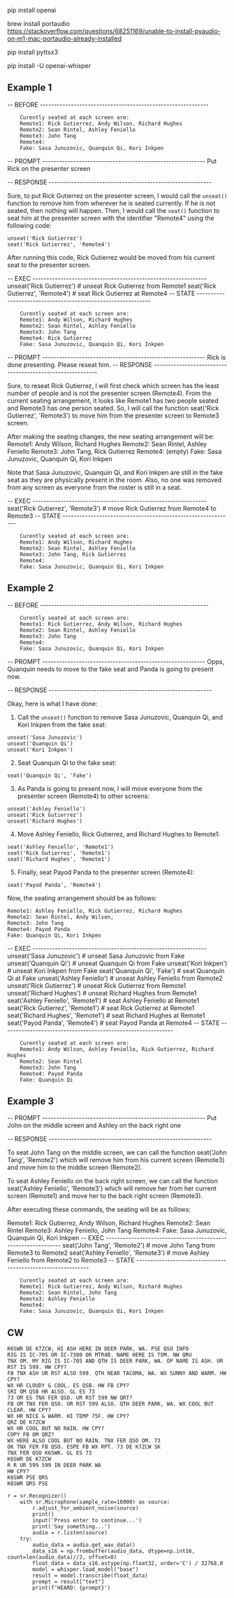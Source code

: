 pip install openai

brew install portaudio
https://stackoverflow.com/questions/68251169/unable-to-install-pyaudio-on-m1-mac-portaudio-already-installed

pip install pyttsx3

pip install -U openai-whisper

## Example 1

-- BEFORE ------------------------------------------------------------

        Curently seated at each screen are:
        Remote1: Rick Gutierrez, Andy Wilson, Richard Hughes
        Remote2: Sean Rintel, Ashley Feniello
        Remote3: John Tang
        Remote4: 
        Fake: Sasa Junuzovic, Quanquin Qi, Kori Inkpen
    
-- PROMPT ----------------------------------------------------------
Put Rick on the presenter screen

-- RESPONSE ----------------------------------------------------------

Sure, to put Rick Gutierrez on the presenter screen, I would call the `unseat()` function to remove him from wherever he is seated currently. If he is not seated, then nothing will happen. Then, I would call the `seat()` function to seat him at the presenter screen with the identifier "Remote4" using the following code:

```
unseat('Rick Gutierrez')
seat('Rick Gutierrez', 'Remote4')
```

After running this code, Rick Gutierrez would be moved from his current seat to the presenter screen.

-- EXEC --------------------------------------------------------------
unseat('Rick Gutierrez') # unseat Rick Gutierrez from Remote1
seat('Rick Gutierrez', 'Remote4') # seat Rick Gutierrez at Remote4
-- STATE -------------------------------------------------------------

        Curently seated at each screen are:
        Remote1: Andy Wilson, Richard Hughes
        Remote2: Sean Rintel, Ashley Feniello
        Remote3: John Tang
        Remote4: Rick Gutierrez
        Fake: Sasa Junuzovic, Quanquin Qi, Kori Inkpen
    
-- PROMPT ----------------------------------------------------------
Rick is done presenting. Please reseat him.
-- RESPONSE ----------------------------------------------------------

Sure, to reseat Rick Gutierrez, I will first check which screen has the least number of people and is not the presenter screen (Remote4). From the current seating arrangement, it looks like Remote1 has two people seated and Remote3 has one person seated. So, I will call the function seat('Rick Gutierrez', 'Remote3') to move him from the presenter screen to Remote3 screen.

After making the seating changes, the new seating arrangement will be:
        Remote1: Andy Wilson, Richard Hughes
        Remote2: Sean Rintel, Ashley Feniello
        Remote3: John Tang, Rick Gutierrez
        Remote4: (empty)
        Fake: Sasa Junuzovic, Quanquin Qi, Kori Inkpen

Note that Sasa Junuzovic, Quanquin Qi, and Kori Inkpen are still in the fake seat as they are physically present in the room. Also, no one was removed from any screen as everyone from the roster is still in a seat.

-- EXEC --------------------------------------------------------------
seat('Rick Gutierrez', 'Remote3') # move Rick Gutierrez from Remote4 to Remote3
-- STATE -------------------------------------------------------------

        Curently seated at each screen are:
        Remote1: Andy Wilson, Richard Hughes
        Remote2: Sean Rintel, Ashley Feniello
        Remote3: John Tang, Rick Gutierrez
        Remote4: 
        Fake: Sasa Junuzovic, Quanquin Qi, Kori Inkpen

## Example 2

-- BEFORE ------------------------------------------------------------

        Curently seated at each screen are:
        Remote1: Rick Gutierrez, Andy Wilson, Richard Hughes
        Remote2: Sean Rintel, Ashley Feniello
        Remote3: John Tang
        Remote4: 
        Fake: Sasa Junuzovic, Quanquin Qi, Kori Inkpen
    
-- PROMPT ----------------------------------------------------------
Opps, Quanquin needs to move to the fake seat and Panda is going to present now.

-- RESPONSE ----------------------------------------------------------


Okay, here is what I have done:

1. Call the `unseat()` function to remove Sasa Junuzovic, Quanquin Qi, and Kori Inkpen from the fake seat:
```
unseat('Sasa Junuzovic')
unseat('Quanquin Qi')
unseat('Kori Inkpen')
```

2. Seat Quanquin Qi to the fake seat:
```
seat('Quanquin Qi', 'Fake')
```

3. As Panda is going to present now, I will move everyone from the presenter screen (Remote4) to other screens:
```
unseat('Ashley Feniello')
unseat('Rick Gutierrez')
unseat('Richard Hughes')
```

4. Move Ashley Feniello, Rick Gutierrez, and Richard Hughes to Remote1:
```
seat('Ashley Feniello', 'Remote1')
seat('Rick Gutierrez', 'Remote1')
seat('Richard Hughes', 'Remote1')
```

5. Finally, seat Payod Panda to the presenter screen (Remote4):
```
seat('Payod Panda', 'Remote4')
```

Now, the seating arrangement should be as follows:

```
Remote1: Ashley Feniello, Rick Gutierrez, Richard Hughes
Remote2: Sean Rintel, Andy Wilson, 
Remote3: John Tang
Remote4: Payod Panda
Fake: Quanquin Qi, Kori Inkpen
```
-- EXEC --------------------------------------------------------------
unseat('Sasa Junuzovic') # unseat Sasa Junuzovic from Fake
unseat('Quanquin Qi') # unseat Quanquin Qi from Fake
unseat('Kori Inkpen') # unseat Kori Inkpen from Fake
seat('Quanquin Qi', 'Fake') # seat Quanquin Qi at Fake
unseat('Ashley Feniello') # unseat Ashley Feniello from Remote2
unseat('Rick Gutierrez') # unseat Rick Gutierrez from Remote1
unseat('Richard Hughes') # unseat Richard Hughes from Remote1
seat('Ashley Feniello', 'Remote1') # seat Ashley Feniello at Remote1
seat('Rick Gutierrez', 'Remote1') # seat Rick Gutierrez at Remote1
seat('Richard Hughes', 'Remote1') # seat Richard Hughes at Remote1
seat('Payod Panda', 'Remote4') # seat Payod Panda at Remote4
-- STATE -------------------------------------------------------------

        Curently seated at each screen are:
        Remote1: Andy Wilson, Ashley Feniello, Rick Gutierrez, Richard Hughes
        Remote2: Sean Rintel
        Remote3: John Tang
        Remote4: Payod Panda
        Fake: Quanquin Qi

## Example 3

-- PROMPT ----------------------------------------------------------
Put John on the middle screen and Ashley on the back right one

-- RESPONSE ----------------------------------------------------------


To seat John Tang on the middle screen, we can call the function seat('John Tang', 'Remote2') which will remove him from his current screen (Remote3) and move him to the middle screen (Remote2).

To seat Ashley Feniello on the back right screen, we can call the function seat('Ashley Feniello', 'Remote3') which will remove her from her current screen (Remote1) and move her to the back right screen (Remote3).

After executing these commands, the seating will be as follows:

Remote1: Rick Gutierrez, Andy Wilson, Richard Hughes
Remote2: Sean Rintel
Remote3: Ashley Feniello, John Tang
Remote4: 
Fake: Sasa Junuzovic, Quanquin Qi, Kori Inkpen
-- EXEC --------------------------------------------------------------
seat('John Tang', 'Remote2') # move John Tang from Remote3 to Remote2
seat('Ashley Feniello', 'Remote3') # move Ashley Feniello from Remote2 to Remote3
-- STATE -------------------------------------------------------------

        Curently seated at each screen are:
        Remote1: Rick Gutierrez, Andy Wilson, Richard Hughes
        Remote2: Sean Rintel, John Tang
        Remote3: Ashley Feniello
        Remote4: 
        Fake: Sasa Junuzovic, Quanquin Qi, Kori Inkpen

## CW

    K6SWR DE K7ZCW, HI ASH HERE IN DEER PARK, WA. PSE QSO INFO
    RIG IS IC-705 OR IC-7300 OR MTR4B. NAME HERE IS TOM. NW QRU
    TNX OM. MY RIG IS IC-705 AND QTH IS DEER PARK, WA. OP NAME IS ASH. UR RST IS 599. HW CPY?
    FB TNX ASH UR RST ALSO 599. QTH NEAR TACOMA, WA. WX SUNNY AND WARM. HW CPY?
    WX HR CLOUDY & COOL. ES QSB. HW FB CPY?
    SRI OM QSB HR ALSO. GL ES 73
    73 OM ES TNX FER QSO. UR RST 599 NW QRT?
    FB OM TNX FER QSO. UR RST 599 ALSO. QTH DEER PARK, WA. WX COOL BUT CLEAR. HW CPY?
    WX HR NICE & WARM. HI TEMP 75F. HW CPY?
    QRZ DE K7ZCW
    WX HR COOL BUT NO RAIN. HW CPY?
    COPY FB OM QRZ?
    WX HERE ALSO COOL BUT NO RAIN. TNX FER QSO OM. 73
    OK TNX FER FB QSO. ESPE FB WX RPT. 73 DE K7ZCW SK
    TNX FER QSO K6SWR. GL ES 73
    K6SWR DE K7ZCW
    R R UR 599 599 IN DEER PARK WA
    HW CPY?
    K6SWR PSE QRS
    K6SWR QRS PSE

    r = sr.Recognizer()
        with sr.Microphone(sample_rate=16000) as source:
            r.adjust_for_ambient_noise(source)
            print()
            input('Press enter to continue...')
            print('Say something...')
            audio = r.listen(source)
        try:
            audio_data = audio.get_wav_data()
            data_s16 = np.frombuffer(audio_data, dtype=np.int16, count=len(audio_data)//2, offset=0)
            float_data = data_s16.astype(np.float32, order='C') / 32768.0
            model = whisper.load_model("base")
            result = model.transcribe(float_data)
            prompt = result["text"]
            print(f'HEARD: {prompt}')